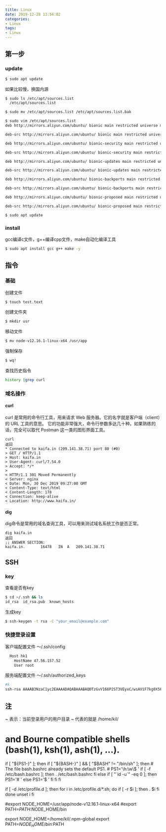 ```yaml
---
title: Linux
date: 2019-12-28 13:54:02
categories:
- Linux
tags:
- Linux
---
```


## 第一步
### update
``` BASH
$ sudo apt update
```

如果比较慢，换国内源

``` BASH
$ sudo ls /etc/apt/sources.list
  /etc/apt/sources.list

$ sudo mv /etc/apt/sources.list /etc/apt/sources.list.bak

$ sudo vim /etc/apt/sources.list
deb http://mirrors.aliyun.com/ubuntu/ bionic main restricted universe multiverse

deb-src http://mirrors.aliyun.com/ubuntu/ bionic main restricted universe multiverse

deb http://mirrors.aliyun.com/ubuntu/ bionic-security main restricted universe multiverse

deb-src http://mirrors.aliyun.com/ubuntu/ bionic-security main restricted universe multiverse

deb http://mirrors.aliyun.com/ubuntu/ bionic-updates main restricted universe multiverse

deb-src http://mirrors.aliyun.com/ubuntu/ bionic-updates main restricted universe multiverse

deb http://mirrors.aliyun.com/ubuntu/ bionic-backports main restricted universe multiverse

deb-src http://mirrors.aliyun.com/ubuntu/ bionic-backports main restricted universe multiverse

deb http://mirrors.aliyun.com/ubuntu/ bionic-proposed main restricted universe multiverse

deb-src http://mirrors.aliyun.com/ubuntu/ bionic-proposed main restricted universe multiverse

$ sudo apt update
```

### install
gcc编译c文件，g++编译cpp文件，make自动化编译工具
``` BASH
$ sudo apt install gcc g++ make -y
```

## 指令
### 基础
创建文件
``` BASH
$ touch test.text
```

创建文件夹
``` BASH
$ mkdir usr
```

移动文件
``` BASH
$ mv node-v12.16.1-linux-x64 /usr/app
```

强制保存
``` BASH
$ wq!
```

查找历史指令
``` BASH
history |grep curl
```

### 域名操作
#### curl
curl 是常用的命令行工具，用来请求 Web 服务器。它的名字就是客户端（client）的 URL 工具的意思。
它的功能非常强大，命令行参数多达几十种。如果熟练的话，完全可以取代 Postman 这一类的图形界面工具。

```
curl
返回
* Connected to kaifa.in (209.141.38.71) port 80 (#0)
> GET / HTTP/1.1
> Host: kaifa.in
> User-Agent: curl/7.54.0
> Accept: */*
>
< HTTP/1.1 301 Moved Permanently
< Server: nginx
< Date: Mon, 30 Dec 2019 09:27:00 GMT
< Content-Type: text/html
< Content-Length: 178
< Connection: keep-alive
< Location: http://www.kaifa.in/
```

#### dig
dig命令是常用的域名查询工具，可以用来测试域名系统工作是否正常。
```
dig kaifa.in
返回
;; ANSWER SECTION:
kaifa.in.		16478	IN	A	209.141.38.71
```

## SSH
### key
查看是否有key
``` BASH
$ cd ~/.ssh && ls
id_rsa  id_rsa.pub  known_hosts
```
生成key
``` BASH
$ ssh-keygen -t rsa -C "your_email@example.com"
```

### 快捷登录设置
客户端配置文件 ～/.ssh/config
``` BASH
  Host hk1
    HostName 47.56.157.52
    User root
```
服务端配置文件 ～/.ssh/authorized_keys
``` BASH
#k
ssh-rsa AAAAB3NzaC1yc2EAAAADAQABAAABAQDTzGvV166P2ST3VEyxC/wsAViF7kg0X5Fsn6ucyeIhvEfbObp/L68LxjE+UXmQnk0tIaXsK7Cch9c4LMAppFE+6pUZykTA5lsKUWyOPR9tRiHsYwoeS2AM9+tmo3GwYjDtFKsEPRhSvVPYUfH2sC6c+w2gQ6v6LtKEw2/iKb+3upOY3bkhP3YcNXD+QwEkJFLG0KsbXqLlSfDQpdpPG8obgtoPfOWQxOWh4OmxQdJlJIAU7IDNZBLHVyZh112Z5B7LiVm26FIOb66mpVUwf2YsjS5zwoahGoaGa9H4I5vDJmNT0NpaEBFvHQMefdn2NtFo+LZgHWttj
```

## 注
~ 表示：当前登录用户的用户目录
~ 代表的就是 /home/kil/

# and Bourne compatible shells (bash(1), ksh(1), ash(1), ...).

if [ "${PS1-}" ]; then
  if [ "${BASH-}" ] && [ "$BASH" != "/bin/sh" ]; then
    # The file bash.bashrc already sets the default PS1.
    # PS1='\h:\w\$ '
    if [ -f /etc/bash.bashrc ]; then
      . /etc/bash.bashrc
    fi
  else
    if [ "`id -u`" -eq 0 ]; then
      PS1='# '
    else
      PS1='$ '
    fi
  fi
fi

if [ -d /etc/profile.d ]; then
  for i in /etc/profile.d/*.sh; do
    if [ -r $i ]; then
      . $i
    fi
  done
  unset i
fi

#export NODE_HOME=/usr/app/node-v12.16.1-linux-x64
#export PATH=$PATH:$NODE_HOME/bin

export NODE_HOME=/home/kil/.npm-global
export PATH=$NODE_HOME/bin:$PATH
